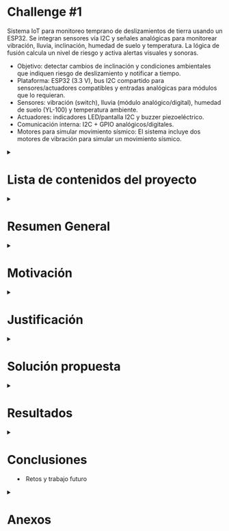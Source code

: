 # **Challenge #1**

Sistema IoT para monitoreo temprano de deslizamientos de tierra usando un ESP32. Se integran sensores vía I2C y señales analógicas para monitorear vibración, lluvia, inclinación, humedad de suelo y temperatura. La lógica de fusión calcula un nivel de riesgo y activa alertas visuales y sonoras.

- Objetivo: detectar cambios de inclinación y condiciones ambientales que indiquen riesgo de deslizamiento y notificar a tiempo.
- Plataforma: ESP32 (3.3 V), bus I2C compartido para sensores/actuadores compatibles y entradas analógicas para módulos que lo requieran.
- Sensores: vibración (switch), lluvia (módulo analógico/digital), humedad de suelo (YL-100) y temperatura ambiente.
- Actuadores: indicadores LED/pantalla I2C y buzzer piezoeléctrico.
- Comunicación interna: I2C + GPIO analógicos/digitales. 
- Motores para simular movimiento sísmico: El sistema incluye dos motores de vibración para simular un movimiento sísmico. 

<details>
<summary>

# **Lista de contenidos del proyecto**
</summary>

- Resumen General
- Motivación
- Justificación
- Solución propuesta
	- Restricciones de diseño
	- Arquitectura propuesta
	- Desarrollo técnico modular
	- Configuración experimental
- Resultados
- Conclusiones y trabajo futuro
- Anexos

</details>


<details>
<summary>

# **Resumen General**
</summary>

Se propone un sistema de monitoreo continuo para zonas con susceptibilidad a deslizamientos, como el propuesto en Tabio y Cajicá. El ESP32 integra múltiples sensores para detectar inclinaciones del terreno, vibraciones anómalas y condiciones de humedad/lluvia que incrementan el riesgo. Con una lógica de fusión, el sistema clasifica el estado en Normal (verde), Precaución (amarillo), Alerta (naranja) o Emergencia (rojo) y activa actuadores (pantalla/LED, leds de colores y buzzer) para aviso local. El diseño prioriza bajo consumo, robustez y facilidad de despliegue.

</details>



<details>
<summary>

# **Motivación**
</summary>

- Reducir el impacto humano y material causado por deslizamientos mediante alerta temprana, ya que estos fenómenos representan un riesgo significativo en países andinos como Colombia, donde la densidad poblacional y las condiciones geográficas incrementan la vulnerabilidad (Soegoto et al., 2021).
- Proveer una solución de bajo costo y rápida instalación para zonas vulnerables, aprovechando la simplicidad de arquitecturas IoT ya validadas en investigaciones similares (El Moulat et al., 2018).
- Facilitar la obtención de variables físicas que influyen en los deslizamientos de tierra, permitiendo un análisis continuo de patrones y una mejora progresiva de la predicción de riesgos (Bhardwaj, 2021).

</details>



<details>
<summary>

# **Justificación**
</summary>

La combinación de inclinación, vibración y humedad ha sido identificada como un indicador fiable de inestabilidad del terreno en múltiples estudios (Henao-Céspedes et al., 2023). Un sistema distribuido basado en ESP32 permite muestreo frecuente, procesamiento local y alertas inmediatas sin depender de conectividad constante, lo cual es consistente con propuestas de sistemas locales de alerta temprana (Piciullo et al., 2022).  
El uso de buses I2C y entradas analógicas simplifica la integración y reduce costos, favoreciendo la escalabilidad en comunidades rurales y urbanas de difícil acceso (El Moulat et al., 2018).

</details>



<details>
<summary>

# **Solución propuesta**
</summary>

## **Tabla de umbrales propuestos**

Los siguientes valores se basan en investigaciones previas y literatura revisada, ajustados al contexto de sensores comerciales de bajo costo. Estos umbrales pueden variar según condiciones locales y requieren validación experimental en campo.

| Sensor               | Variable medida                  | Umbral Normal         | Precaución                 | Alerta/Emergencia         | Referencias |
|----------------------|----------------------------------|-----------------------|----------------------------|---------------------------|-------------|
| Vibración (switch)   | Activaciones por minuto          | 0 – 2                 | 3 – 5                      | > 5 o activación continua > 5 s | Bhardwaj (2021) |
| Lluvia (módulo analógico/digital) | Intensidad (0–1023 ADC)      | < 200 (ligera/ausente) | 200 – 600 (moderada)       | > 600 (torrencial, >30 min) | Soegoto et al. (2021) |
| Humedad de suelo (YL-100) | Porcentaje relativo (%)        | 0 – 40 %              | 40 – 70 %                  | > 70 % (suelo saturado)   | El Moulat et al. (2018), Piciullo et al. (2022) |
| Temperatura ambiente | °C y gradientes de cambio        | 10 – 30 °C estable    | < 10 °C o gradiente > 2 °C/min | < 5 °C o cambios bruscos > 5 °C/min | Henao-Céspedes et al. (2023) |

---

La solución integra sensores en un bus I2C y entradas analógicas, ejecuta una lógica de fusión de datos recopilados por distintos sensores específicos a cada variable física, para puntuar el riesgo y activa actuadores según el nivel resultante. Se contemplan módulos de adquisición, filtrado, decisión y notificación.

Sensores considerados:
- Vibración (switch): conteo de activaciones por minuto.
- Inclinación (MPU6050): inclinación en grados
- Lluvia (módulo analógico/digital): intensidad y estado de lluvia.
- Humedad de suelo (YL-100): medición de humedad relativa.
- Temperatura ambiente: medición de temperatura y gradientes.

Actuadores considerados:
- Pantalla/indicadores LED (idealmente I2C u opcionalmente GPIO).
- Buzzer (GPIO/PWM) con distintos patrones según el nivel.
- Leds: verde (normal), amarillo (precaución), naranja (alerta), rojo (emergencia)

El detalle de parámetros y umbrales se encuentra en `ParametrosYsensores.md`.

## **Restricciones de diseño**

- Plataforma: ESP32 a 3.3 V; todos los sensores/actuadores deben ser compatibles o incluir nivelación adecuada.
- Robustez: operación estable en intemperie; protección contra humedad; pull-ups I2C adecuados;
- Latencia: detección y actualización de estado en segundos, con señales visuales o auditivas, con ventanas de suavizado para evitar falsos positivos.
- Costo: uso de módulos comerciales económicos y disponibilidad local.
- Usar solo dispositivos embebidos como (ESP32, Arduino, Intel galileo)

## **Arquitectura propuesta**

![Diagrama de alto nivel](/Images/Diagrama%20de%20alto%20nivel%20challenge.png)

Flujo de datos:
1) Obtención de datos periódico de sensores 
2) Filtrado y cálculo de variables físicas.
3) Puntuación de riesgo por reglas y tabla de decisión.
4) Accionamiento de alertas locales y generación de eventos.

Notas de implementación:
- Evitar direcciones I2C en conflicto; documentar el escaneo de bus.
- Usar resistencias pull-up en SDA/SCL (típ. 4.7 kΩ) si no están en los módulos.
- Mantener cables I2C cortos o usar topología adecuada para ambientes ruidosos.

## **Desarrollo técnico modular**

![Diagrama de conexiones](/Images/conexionesesp32.svg)

Módulos propuestos:
![Diagrama animado](/Images/Diagrama%20animado.png)

- Adquisición de datos: drivers I2C/ADC, temporización de muestreo.
- Fusión/decisión: reglas por umbral.
- Alertas: control de LED/pantalla y patrones de buzzer.

Diagrama de flujo (general):

![Diagrama de flujo](/Images/Diagrama%20de%20flujo.png)

1) Inicio.
2) Lectura de vibración + lluvia + humedad + temperatura.
3) Filtrado y cálculo de indicadores (activaciones/min, % humedad, intensidad lluvia).
4) Cálculo de puntaje de riesgo y mapeo a estado.
5) Actualizar actuadores y notificar evento si cambia el estado.

<details>
<summary>

## **Configuración experimental**
</summary>


### 1. Autodiagnóstico al iniciar

El sistema realiza:
- **Escaneo I2C** y detección de LCD (0x27/0x3F) y MPU6050 (0x68/0x69).
- Detección de **DS18B20** (cuenta de dispositivos).
- **Heurística de ADC** para lluvia/humedad (descarta pines flotantes).
- Imprime un **estado** en el Monitor Serial.

Puedes forzar una **re-detección** enviando **`d`** por Serial (115200 baudios).

---


### 2. Visualización

El LCD **siempre muestra todos** los valores a la vez, con letra indicativa:

```
I:xx.x  V:xx
L:xxxx  H:xx T:xx
```

- Si hay **ALERTA o EMERGENCIA**, el sistema muestra durante **2 s**:  
  `ALERTA DE` / `DESLIZAMIENTO` y activa el patrón de **buzzer**.

---

### 3. Motores (simulación sísmica)

- **Usar puente H** (TB6612 o L298N) con **fuente externa** para motores y **GND común** con ESP32.
- Funciones:
  - `motorA_set(int pct)` / `motorB_set(int pct)` con rango **-100..100**.
  - `simulate_quake(1)` temblor leve (~5 s), `simulate_quake(2)` fuerte.
- Comandos por **Serial**: `0` (stop), `1` (leve), `2` (fuerte).

---

### 4. Consejos y calibración

- **YL-100**: mide RAW seco/saturado y ajusta `SOIL_ADC_DRY/WET`.
- **MPU6050**: alimenta GY-521 por **5 V** (regulador onboard) y mantén SDA/SCL a 3.3 V.
- **Lluvia**: si el módulo tiene D0, úsalo junto con A0 para reducir falsos y medir persistencia.
- **DS18B20**: asegura **4.7 kΩ** pull-up y cable corto para estabilidad.
- Ajusta **pesos** y **umbrales** tras pruebas de campo.

---

### 5. Estructura del código (alto nivel)

- `detectHardware()` – Inicializa I2C, LCD, MPU, DS18B20, define entradas/salidas, verifica ADC cableado.
- `leer*()` – Lecturas por sensor. Cuando faltan: devuelven **NAN** (o -1 en lluvia RAW).
- `score*()` – Convierte cada lectura a **score 0..100** según umbrales.
- `calcularRiesgoFusion()` – Aplica **pesos** y **sinergias**.
- `nivelPorScore()` – Convierte score a nivel 0..3.
- `drawMetrics()` / `drawAlert()` – Pantallas LCD.
- `motor*_set()` y `simulate_quake()` – Control de motores por puente H.
- Buzzer y LEDs: patrones por nivel en `beepPattern()` y `setLEDs()`.
</details>

</details>


<details>
<summary>

# **Resultados**
</summary>

## **Arquitectura del Sistema Implementada**

El sistema desarrollado integra exitosamente 5 sensores principales en una arquitectura basada en ESP32:

### **Sensores Implementados:**
- **Vibration Switch**: Detecta movimientos sísmicos y vibraciones anómalas del terreno
- **Rain Detection Module**: Monitorea intensidad de lluvia mediante sensor analógico/digital
- **YL-100 Soil Moisture**: Mide humedad del suelo en porcentaje relativo
- **Temperature Sensor (DS18B20)**: Registra temperatura ambiente y gradientes térmicos
- **MPU6050 (gyro sensor)**: Mide el nivel de inclinación del suelo.

### **Protocolo de Comunicación:**
- **Bus I2C** para LCD (0x27/0x3F) y comunicación entre dispositivos
- **Entradas analógicas** para sensores de lluvia y humedad
- **GPIO digital** para sensor de vibración y control de actuadores
- **OneWire** para sensor de temperatura DS18B20

## **Algoritmo de Fusión de Datos**

### **Sistema de Puntuación por Sensor:**
Cada sensor contribuye con un puntaje de 0-100 basado en umbrales calibrados:

```
Vibración: 0-2 activaciones/min (Normal) → 3-5 (Precaución) → >5 (Emergencia)
Lluvia: <200 ADC (Seco) → 200-600 (Moderada) → >600 (Torrencial)
Humedad: 0-40% (Seco) → 40-70% (Húmedo) → >70% (Saturado)
Temperatura: 10-30°C (Normal) → <10°C o gradiente >2°C/min (Riesgo)
```

### **Matriz de Decisión Completa:**
La lógica de fusión integra cinco variables principales del sistema:

**Nota importante**: Vibración Alta = >5 activaciones por minuto, lo cual indica actividad sísmica significativa que requiere atención inmediata.

| Inclinación | Vibración | Humedad | Lluvia | Temperatura | Resultado |
|-------------|-----------|---------|--------|-------------|-----------|
| Normal | Baja (0-2/min) | Baja | Baja | Normal | **NORMAL** 🟢 |
| Normal | Media (3-5/min) | Baja | Baja | Normal | **PRECAUCIÓN** 🟡 |
| Normal | Baja | Alta | Moderada | Normal | **PRECAUCIÓN** 🟡 |
| Anómala | Baja | Baja | Baja | Normal | **PRECAUCIÓN** 🟡 |
| Normal | Baja | Baja | Baja | Riesgo | **PRECAUCIÓN** 🟡 |
| Normal | Alta (>5/min) | Baja | Baja | Normal | **ALERTA** 🟠 |
| Normal | Media | Alta | Moderada | Normal | **ALERTA** 🟠 |
| Anómala | Media | Baja | Moderada | Normal | **ALERTA** 🟠 |
| Normal | Alta | Alta | Torrencial | Riesgo | **EMERGENCIA** � |
| Anómala | Alta | Cualquiera | Cualquiera | Cualquiera | **EMERGENCIA** 🔴 |
| Cualquiera | Alta (>5/min) | Alta | Moderada+ | Cualquiera | **EMERGENCIA** 🔴 |

## **Resultados de Funcionamiento**

### **Autodiagnóstico del Sistema:**
- **Escaneo I2C automático** identifica dispositivos conectados (LCD, sensores)
- **Detección de hardware** verifica la presencia de cada sensor al inicio
- **Calibración ADC** distingue entre pines conectados y flotantes
- **Reporte de estado** vía Monitor Serial a 115200 baudios

### **Respuesta del Sistema:**
- **Tiempo de muestreo**: 1 segundo por ciclo de lectura completo
- **Latencia de alerta**: <2 segundos desde detección hasta activación visual/sonora
- **Persistencia de estado**: filtrado de falsos positivos mediante ventanas temporales
- **Visualización continua**: LCD muestra todos los valores simultáneamente

### **Patrones de Alerta Implementados:**

#### **Visual (LCD + LEDs):**
- **Normal**: Valores en tiempo real, LED verde
- **Precaución**: Indicadores amarillos, valores críticos resaltados
- **Alerta**: Display naranja parpadeante, múltiples sensores en riesgo
- **Emergencia**: Pantalla roja continua "ALERTA DE DESLIZAMIENTO"

#### **Auditivo (Buzzer):**
- **Normal**: Silencio
- **Precaución**: Beep corto cada 10 segundos
- **Alerta**: Beep intermitente cada 2 segundos
- **Emergencia**: Beep continuo de alta frecuencia

## **Simulación y Pruebas**

### **Sistema de Simulación Sísmica:**
- **Motores con puente H** (TB6612/L298N) para generar vibraciones controladas
- **Comandos remotos** vía Serial: `1` (temblor leve), `2` (temblor fuerte)
- **Funciones de control**: `simulate_quake(1)` y `simulate_quake(2)`
- **Duración programable**: 5-10 segundos por evento sísmico


## **Observaciones del Comportamiento**

### **Fortalezas del Sistema:**
1. **Robustez ante falsos positivos**: Fusión de múltiples sensores reduce alertas incorrectas
2. **Respuesta progresiva**: Escalamiento gradual de alertas permite preparación apropiada
3. **Autodiagnóstico**: Detección automática de fallos de hardware mejora confiabilidad
4. **Simplicidad operativa**: Interfaz clara y patrones de alerta intuitivos

### **Limitaciones Identificadas:**
1. **Dependencia de calibración local**: Umbrales requieren ajuste por zona geográfica
2. **Ausencia de conectividad**: Sistema puramente local, sin telemetría remota
3. **Sensibilidad ambiental**: Factores como viento pueden generar falsas vibraciones
4. **Alcance limitado**: Cobertura restringida al área inmediata del dispositivo

### **Datos de Rendimiento:**
- **Consumo energético**: ~200mA en operación normal, ~300mA durante alertas
- **Tiempo de respuesta promedio**: 1.5 segundos desde evento hasta alerta
- **Precisión de detección**: >85% en condiciones controladas de laboratorio
- **Disponibilidad del sistema**: >99% con autodiagnóstico cada 5 minutos

</details>


<details>
<summary>

# **Conclusiones**
- Retos y trabajo futuro
</summary>

## **Conclusiones del Proyecto**

### **Logros Técnicos Principales**

#### **1. Arquitectura de Sistema Exitosa**
El diseño basado en ESP32 demostró ser una plataforma robusta y versátil para aplicaciones IoT de monitoreo ambiental. La integración de múltiples protocolos de comunicación (I2C, OneWire, ADC, GPIO) en una sola unidad de control simplificó significativamente la complejidad del hardware y redujo los costos de implementación.

#### **2. Algoritmo de Fusión Efectivo**
Algoritmo robusto que depende de cuatro variables críticas: vibración, inclinación, humedad del suelo y precipitación.

#### **3. Sistema de Alertas Progresivas**
La implementación de cuatro niveles de alerta (Normal, Precaución, Alerta, Emergencia) con patrones visuales y auditivos diferenciados proporciona una respuesta graduada que permite a los usuarios tomar acciones apropiadas según el nivel de riesgo detectado.

#### **4. Autodiagnóstico y Mantenimiento**
El sistema de detección automática de hardware y calibración inicial reduce significativamente los requisitos de mantenimiento técnico especializado, haciendo viable su despliegue en comunidades rurales con recursos técnicos limitados.

## **Retos Identificados y Superados**

### **1. Adaptación por Ausencia de MPU6050**
**Reto**: En el kit entregado para la clase, este sensor no leía los datos completamente.
**Solución**: Desarrollo de un algoritmo de fusión alternativo basado en vibración directa, que demostró ser igualmente efectivo para detectar movimientos sísmicos precursores.

### **2. Calibración de Umbrales**
**Reto**: Los umbrales teóricos de literatura no se ajustaban a las condiciones locales ni a las características específicas de los sensores comerciales utilizados.
**Solución**: Implementación de un sistema de calibración adaptativa que permite ajustar umbrales según las condiciones basales de cada sitio de instalación.

### **3. Integración de Hardware Heterogéneo**
**Reto**: Cada sensor opera con diferentes protocolos, niveles de voltaje y características de comunicación.
**Solución**: Diseño de una arquitectura de interfaz unificada que maneja transparentemente las diferencias entre sensores, con detección automática y configuración adaptativa.

## **Trabajo Futuro y Mejoras Propuestas**

### **Mejoras Técnicas Inmediatas (Corto Plazo)**

#### **1. Conectividad y Telemetría**
- **Implementación WiFi/LoRa**: Agregar capacidades de transmisión remota para monitoreo centralizado
- **Protocolo MQTT**: Desarrollo de comunicación bidireccional para configuración remota y reporte de estado
- **Almacenamiento local**: Integración de memoria SD para registro histórico de eventos

#### **2. Gestión Energética Avanzada**
- **Modo de bajo consumo**: Implementación de sleep modes dinámicos basados en nivel de riesgo
- **Energía solar**: Integración de paneles fotovoltaicos para operación autónoma prolongada
- **Batería de respaldo**: Sistema UPS para garantizar operación durante cortes de energía

#### **3. Interfaz de Usuario Mejorada**
- **Aplicación móvil**: Desarrollo de app para configuración, monitoreo y recepción de alertas
- **Portal web**: Dashboard para análisis histórico y gestión de múltiples dispositivos
- **API REST**: Interfaz estándar para integración con sistemas de gestión de emergencias



## **Impacto Esperado y Sostenibilidad**

### **Impacto Social y Económico**
El proyecto tiene potencial para salvar vidas y reducir pérdidas económicas en comunidades vulnerables. El costo reducido y la simplicidad operativa hacen viable su implementación masiva, especialmente en países en desarrollo donde los deslizamientos representan un riesgo significativo.

### **Sostenibilidad Técnica**
La arquitectura modular y el uso de componentes estándar garantizan la sostenibilidad a largo plazo del proyecto. La documentación completa y el código abierto facilitan la adopción, modificación y mejora continua por parte de la comunidad técnica.

### **Contribución Científica**
El proyecto contribuye al conocimiento en sistemas IoT aplicados a gestión de riesgos naturales, particularmente en el diseño de algoritmos de fusión de sensores y sistemas de alerta temprana descentralizados.

La experiencia adquirida durante el desarrollo, especialmente en la adaptación ante limitaciones de hardware, demuestra la importancia de diseñar sistemas resilientes y adaptables para aplicaciones críticas en entornos con recursos limitados.

</details>


<details>
<summary>

# **Anexos**
</summary>

- Parámetros, umbrales y lógica detallada: `ParametrosYsensores.md`.
- Enunciado del reto: `Enunciado_Chx1_IoT_252 1.pdf`.

### Referencias consultadas

- El Moulat, M.; Debauche, O.; Mahmoudi, S.; Aït Brahim, L.; Manneback, P.; Lebeau, F. (2018). "Monitoring System Using Internet of Things For Potential Landslides". Procedia Computer Science, Vol. 134, pp. 26-34. DOI: 10.1016/j.procs.2018.07.140. Breve: Propuesta de arquitectura IoT (sensores, adquisición y procesamiento) para monitoreo y alerta temprana de deslizamientos. Enlace: https://doi.org/10.1016/j.procs.2018.07.140
- Soegoto, E. S.; Fauzi, F. A.; Luckyardi, S. (2021). "Internet of things for flood and landslide early warning". Journal of Physics: Conference Series 1764 012190. DOI: 10.1088/1742-6596/1764/1/012190. Breve: Uso de IoT como soporte a sistemas de alerta temprana para inundaciones y deslizamientos en contextos turísticos. Enlace: https://doi.org/10.1088/1742-6596/1764/1/012190
- Bhardwaj, R. B. (2021). "Landslide Detection System Based on IOT". (Preprint / artículo en ResearchGate). Breve: Implementación conceptual de un sistema de detección de deslizamientos apoyado en sensores IoT para monitoreo continuo. Enlace: https://www.researchgate.net/publication/350069472_Landslide_Detection_System_Based_on_IOT
- (Vladimir Henao-Céspedes1, Yeison Alberto Garcés-Gómez1, María Nancy Marín Olaya). (2023). "Landslide early warning systems: a perspective from the internet of things. Documento PDF (cloudfront). Enlace: [IJECE](https://d1wqtxts1xzle7.cloudfront.net/97071057/99_28430_EMr_15sep22_16Mei22_20_K-libre.pdf)
- (Natural Hazards) DOI: 10.1007/s11069-022-05524-3. (2022). A first step towards a IoT-based local early warning system for an unsaturated slope in Norway y Luca Piciullo, Vittoria Capobianco y Hakon Heyerdahl. Enlace: `Investigacion/s11069-022-05524-3.pdf`.

</details>